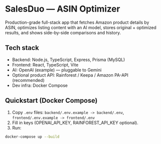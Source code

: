 # SalesDuo — ASIN Optimizer

Production-grade full-stack app that fetches Amazon product details by ASIN,
optimizes listing content with an AI model, stores original + optimized results,
and shows side-by-side comparisons and history.

## Tech stack
- Backend: Node.js, TypeScript, Express, Prisma (MySQL)
- Frontend: React, TypeScript, Vite
- AI: OpenAI (example) — pluggable to Gemini
- Optional product API: Rainforest / Keepa / Amazon PA-API (recommended)
- Dev infra: Docker Compose

## Quickstart (Docker Compose)
1. Copy `.env` files: `backend/.env.example -> backend/.env`, `frontend/.env.example -> frontend/.env`
2. Fill in keys (OPENAI_API_KEY, RAINFOREST_API_KEY optional).
3. Run:
```bash
docker-compose up --build
